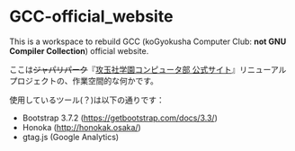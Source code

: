 # GCC-official_website
This is a workspace to rebuild GCC (koGyokusha Computer Club: **not GNU Compiler Collection**) official website.  
  
ここは~~ジャパリパーク~~『[攻玉社学園コンピュータ部 公式サイト](http://comb21.web.fc2.com/)』リニューアルプロジェクトの、作業空間的な何かです。 
  
使用しているツール(？)は以下の通りです：  
  - Bootstrap 3.7.2 (https://getbootstrap.com/docs/3.3/)  
  - Honoka (http://honokak.osaka/)  
  - gtag.js (Google Analytics) 
